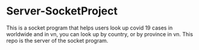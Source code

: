 # Server-SocketProject
This is a socket program that helps users look up covid 19 cases in worldwide and in vn, you can look up by country, or by province in vn.
This repo is the server of the socket program.
